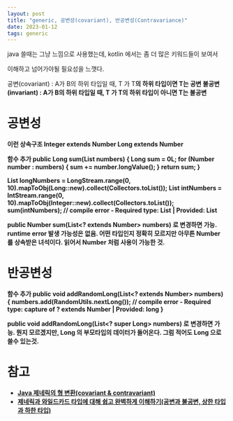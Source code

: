 ```yaml
---
layout: post
title: "generic, 공변성(covariant), 반공변성(Contravariance)"
date: 2023-01-12
tags: generic
---
```


java 쓸때는 그냥 느낌으로 사용했는데, kotlin 에서는 좀 더 많은 키워드들이 보여서

이해하고 넘어가야될 필요성을 느꼇다.

공변(covariant) : A가 B의 하위 타입일 때, T <A> 가 T<B>의 하위 타입이면 T는 공변
불공변(invariant) : A가 B의 하위 타입일 때, T <A> 가 T<B>의 하위 타입이 아니면 T는 불공변

# 공변성

이런 상속구조
Integer extends Number
Long extends Number

함수 추가
public Long sum(List<Number> numbers) {
    Long sum = 0L;
    for (Number number : numbers) {
        sum += number.longValue();
    }
    return sum;
}

List<Long> longNumbers = LongStream.range(0, 10).mapToObj(Long::new).collect(Collectors.toList());
List<Integer> intNumbers = IntStream.range(0, 10).mapToObj(Integer::new).collect(Collectors.toList());
sum(intNumbers); // compile error - Required type: List<Number> | Provided: List<Integer>

public Number sum(List<? extends Number> numbers) 로 변경하면 가능.
runtime error 발생 가능성은 없음. 어떤 타입인지 정확히 모르지만 아무튼 Number 를 상속받은 녀석이다. 읽어서 Number 처럼 사용이 가능한 것.

# 반공변성

함수 추가
public void addRandomLong(List<? extends Number> numbers) {
    numbers.add(RandomUtils.nextLong()); // compile error - Required type: capture of ? extends Number | Provided: long
}

public void addRandomLong(List<? super Long> numbers) 로 변경하면 가능.
뭔지 모르겠지만, Long 의 부모타입의 데이터가 들어온다. 그럼 적어도 Long 으로 쓸수 있는것.

# 참고
* [Java 제네릭의 형 변환(covariant & contravariant)](https://sabarada.tistory.com/124)
* [제네릭과 와일드카드 타입에 대해 쉽고 완벽하게 이해하기(공변과 불공변, 상한 타입과 하한 타입)](https://mangkyu.tistory.com/241)